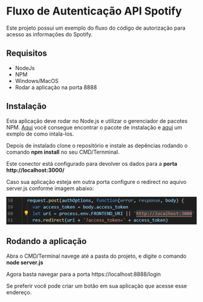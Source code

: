 # Fluxo de Autenticação API Spotify

Este projeto possui um exemplo do fluxo do código de autorização para acesso as informações do Spotify.

## Requisitos

* NodeJs
* NPM
* Windows/MacOS
* Rodar a aplicação na porta 8888

## Instalação 

Esta aplicação deve rodar no Node.js e utilizar o gerenciador de pacotes NPM.  [Aqui](http://www.nodejs.org/download/) você consegue encontrar o pacote de instalação e [aqui](https://gist.github.com/isaacs/579814) um exmplo de como intala-los.

Depois de instalado clone o repositório e instale as depências rodando o comando <b> npm install</b> no seu CMD/Ternminal.
    
Este conector está configurado para devolver os dados para a <b>porta http://localhost:3000/</b>

Caso sua aplicação esteja em outra porta configure o redirect no aquivo server.js conforme imagem abaixo:

![](https://github.com/marcosroliver/web-login-api-spotify/blob/master/image.png)


## Rodando a aplicação
Abra o CMD/Terminal navege até a pasta do projeto, e digite o comando <b>node server.js</b>

Agora basta navegar para a porta https://localhost:8888/login

Se preferir você pode criar um botão em sua aplicação que acesse esse endereço.


